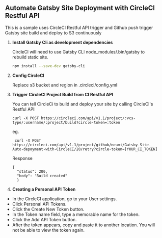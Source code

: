 ## Automate Gatsby Site Deployment with CircleCI Restful API

This is a sample uses CircleCI Restful API trigger and Github push trigger Gatsby site build and deploy to S3 continuously

1.  **Install Gatsby Cli as development dependencies**

    CircleCI will need to use Gatsby CLI node_modules/.bin/gatsby to rebuild static site.

    ```sh
    npm install --save-dev gatsby-cli
    ```

2.  **Config CircleCI**

    Replace s3 bucket and region in .circleci/config.yml

3.  **Trigger CircleCI Project Build from CI Restful API**

    You can tell CircleCi to build and deploy your site by calling CircleCI's Restful API

    ```
    curl -X POST https://circleci.com/api/v1.1/project/:vcs-type/:username/:project/build?circle-token=:token
    ```

    eg.

    ```
     curl -X POST https://circleci.com/api/v1.1/project/github/neami/Gatsby-Site-Auto-depoyment-with-CircleCI/20/retry?circle-token=[YOUR_CI_TOKEN]
    ```

    Response

    ```
    {
      "status": 200,
      "body": "Build created"
      }
    ```

4.  **Creating a Personal API Token**

- In the CircleCI application, go to your User settings.
- Click Personal API Tokens.
- Click the Create New Token button.
- In the Token name field, type a memorable name for the token.
- Click the Add API Token button.
- After the token appears, copy and paste it to another location. You will not be able to view the token again.
